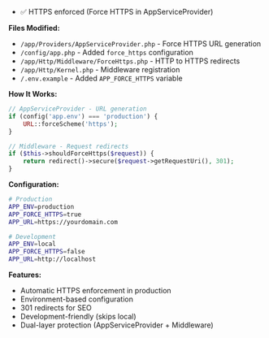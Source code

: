 - ✅ HTTPS enforced (Force HTTPS in AppServiceProvider)

**Files Modified:**
- `/app/Providers/AppServiceProvider.php` - Force HTTPS URL generation
- `/config/app.php` - Added `force_https` configuration
- `/app/Http/Middleware/ForceHttps.php` - HTTP to HTTPS redirects
- `/app/Http/Kernel.php` - Middleware registration
- `/.env.example` - Added `APP_FORCE_HTTPS` variable

**How It Works:**
```php
// AppServiceProvider - URL generation
if (config('app.env') === 'production') {
    URL::forceScheme('https');
}

// Middleware - Request redirects
if ($this->shouldForceHttps($request)) {
    return redirect()->secure($request->getRequestUri(), 301);
}
```

**Configuration:**
```bash
# Production
APP_ENV=production
APP_FORCE_HTTPS=true
APP_URL=https://yourdomain.com

# Development
APP_ENV=local
APP_FORCE_HTTPS=false
APP_URL=http://localhost
```

**Features:**
- Automatic HTTPS enforcement in production
- Environment-based configuration
- 301 redirects for SEO
- Development-friendly (skips local)
- Dual-layer protection (AppServiceProvider + Middleware)
